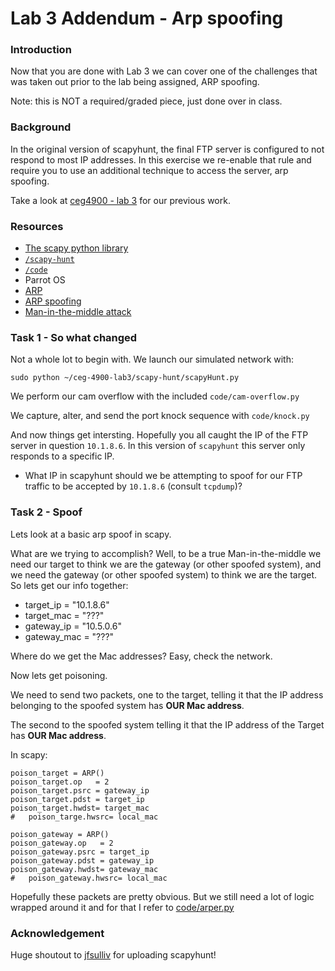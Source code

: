 # Lab 3 Addendum - Arp spoofing

### Introduction
Now that you are done with Lab 3 we can cover one of the challenges that was
taken out prior to the lab being assigned, ARP spoofing.

Note: this is NOT a required/graded piece, just done over in class.

### Background
In the original version of scapyhunt, the final FTP server is configured to not
respond to most IP addresses.  In this exercise we re-enable that rule
and require you to use an additional technique to access the server, arp spoofing.

Take a look at [ceg4900 - lab 3](https://github.com/mkijowski/ceg-4900-lab3) for
our previous work.



### Resources
* [The scapy python library](https://scapy.net/)
* [`/scapy-hunt`](../master/scapy-hunt)
* [`/code`](../master/code/)
* Parrot OS
* [ARP](https://en.wikipedia.org/wiki/Address_Resolution_Protocol)
* [ARP spoofing](https://en.wikipedia.org/wiki/ARP_spoofing)
* [Man-in-the-middle attack](https://en.wikipedia.org/wiki/Man-in-the-middle_attack)

### Task 1 - So what changed
Not a whole lot to begin with.  We launch our simulated network with:
``` 
sudo python ~/ceg-4900-lab3/scapy-hunt/scapyHunt.py
```
We perform our cam overflow with the included `code/cam-overflow.py`

We capture, alter, and send the port knock sequence with `code/knock.py`

And now things get intersting.  Hopefully you all caught the IP of the FTP 
server in question `10.1.8.6`.  In this version of `scapyhunt` this server
only responds to a specific IP.

* What IP in scapyhunt should we be attempting to spoof for our FTP traffic to be
  accepted by `10.1.8.6` (consult `tcpdump`)?

### Task 2 - Spoof
Lets look at a basic arp spoof in scapy.

What are we trying to accomplish?  Well, to be a true Man-in-the-middle we need
our target to think we are the gateway (or other spoofed system), and we need
the gateway (or other spoofed system) to think we are the target.  So lets get
our info together:

* target_ip = "10.1.8.6"
* target_mac = "???"
* gateway_ip = "10.5.0.6"
* gateway_mac = "???"

Where do we get the Mac addresses?  Easy, check the network.

Now lets get poisoning.

We need to send two packets, one to the target, telling it that the IP address
belonging to the spoofed system has **OUR Mac address**.

The second to the spoofed system telling it that the IP address of the Target has **OUR Mac address**.

In scapy:
```
poison_target = ARP()
poison_target.op   = 2
poison_target.psrc = gateway_ip
poison_target.pdst = target_ip
poison_target.hwdst= target_mac
#   poison_targe.hwsrc= local_mac

poison_gateway = ARP()
poison_gateway.op   = 2
poison_gateway.psrc = target_ip
poison_gateway.pdst = gateway_ip
poison_gateway.hwdst= gateway_mac
#   poison_gateway.hwsrc= local_mac
```
Hopefully these packets are pretty obvious.  But we still need a lot of logic
wrapped around it and for that I refer to [code/arper.py](../master/code/arper.py)


### Acknowledgement
Huge shoutout to [jfsulliv](https://github.com/jfsulliv) for uploading scapyhunt!

